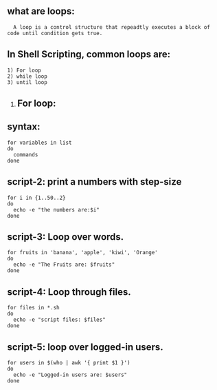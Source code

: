 what are loops:
---------------
	  A loop is a control structure that repeadtly executes a block of code until condition gets true.

In Shell Scripting, common loops are:
-------------------------------------
	1) For loop
	2) while loop
	3) until loop


1) For loop:
   ---------
syntax:
-------
	for variables in list
	do
	  commands
	done

script-2: print a numbers with step-size
---------

	for i in {1..50..2}
	do
	  echo -e "the numbers are:$i"
	done

script-3: Loop over words.
---------

	for fruits in 'banana', 'apple', 'kiwi', 'Orange'
	do 
	  echo -e "The Fruits are: $fruits"
	done

script-4: Loop through files.
---------

	for files in *.sh
	do
	  echo -e "script files: $files"
	done

script-5: loop over logged-in users.
--------

	for users in $(who | awk '{ print $1 }')
	do
	  echo -e "Logged-in users are: $users"
	done

